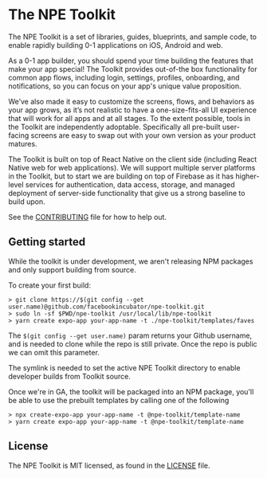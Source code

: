 # The NPE Toolkit

The NPE Toolkit is a set of libraries, guides, blueprints, and sample code, to
enable rapidly building 0-1 applications on iOS, Android and web.

As a 0-1 app builder, you should spend your time building the features that make
your app special! The Toolkit provides out-of-the box functionality for common
app flows, including login, settings, profiles, onboarding, and notifications,
so you can focus on your app's unique value proposition.

We’ve also made it easy to customize the screens, flows, and behaviors as your
app grows, as it’s not realistic to have a one-size-fits-all UI experience that
will work for all apps and at all stages. To the extent possible, tools in the
Toolkit are independently adoptable. Specifically all pre-built user-facing
screens are easy to swap out with your own version as your product matures.

The Toolkit is built on top of React Native on the client side (including React
Native web for web applications). We will support multiple server platforms in
the Toolkit, but to start we are building on top of Firebase as it has
higher-level services for authentication, data access, storage, and managed
deployment of server-side functionality that give us a strong baseline to build
upon.

See the [CONTRIBUTING](CONTRIBUTING.md) file for how to help out.

## Getting started

While the toolkit is under development, we aren't releasing NPM packages and
only support building from source.

To create your first build:

```
> git clone https://$(git config --get user.name)@github.com/facebookincubator/npe-toolkit.git
> sudo ln -sf $PWD/npe-toolkit /usr/local/lib/npe-toolkit
> yarn create expo-app your-app-name -t ./npe-toolkit/templates/faves
```

The `$(git config --get user.name)` param returns your Github username, and is needed to clone
while the repo is still private. Once the repo is public we can omit this parameter.

The symlink is needed to set the active NPE Toolkit directory to enable developer builds from Toolkit source.

Once we're in GA, the toolkit will be packaged into an NPM package, you'll be able to use the prebuilt templates by
calling one of the following

```
> npx create-expo-app your-app-name -t @npe-toolkit/template-name
> yarn create expo-app your-app-name -t @npe-toolkit/template-name
```

## License

The NPE Toolkit is MIT licensed, as found in the [LICENSE](LICENSE) file.
